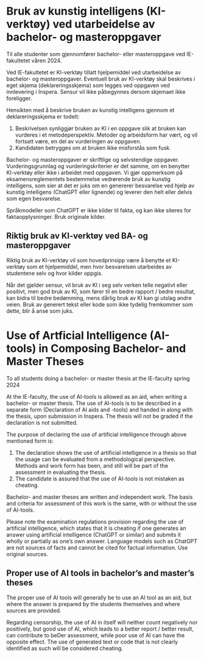 # Bruk av kunstig intelligens (KI-verktøy) ved utarbeidelse av bachelor- og masteroppgaver

Til alle studenter som gjennomfører bachelor- eller masteroppgave ved IE-fakultetet våren 2024.

Ved IE-fakultetet er KI-verktøy tillatt hjelpemiddel ved utarbeidelse av bachelor- og masteroppgaver. Eventuell bruk av KI-verktøy skal beskrives i eget skjema (deklareringsskjema) som legges ved oppgaven ved innlevering i Inspera. Sensur vil ikke påbegynnes dersom skjemaet ikke foreligger. 

Hensikten med å beskrive bruken av kunstig intelligens gjennom et deklareringsskjema er todelt:

1.	Beskrivelsen synliggjør bruken av KI i en oppgave slik at bruken kan vurderes i et metodeperspektiv. Metoder og arbeidsform har vært, og vil fortsatt være, en del av vurderingen av oppgaven.
2.	Kandidaten betrygges om at bruken ikke misforstås som fusk.

Bachelor- og masteroppgaver er skriftlige og selvstendige oppgaver. Vurderingsgrunnlag og vurderingskriterier er det samme, om en benytter KI-verktøy eller ikke i arbeidet med oppgaven. Vi gjør oppmerksom på eksamensreglementets bestemmelse vedrørende bruk av kunstig intelligens, som sier at det er juks om en genererer besvarelse ved hjelp av kunstig intelligens (ChatGPT eller lignende) og leverer den helt eller delvis som egen besvarelse.

Språkmodeller som ChatGPT er ikke kilder til fakta, og kan ikke siteres for faktaopplysninger. Bruk originale kilder.


## Riktig bruk av KI-verktøy ved BA- og masteroppgaver

Riktig bruk av KI-verktøy vil som hovedprinsipp være å benytte et KI-verktøy som et hjelpemiddel, men hvor besvarelsen utarbeides av studentene selv og hvor kilder oppgis.

Når det gjelder sensur, vil bruk av KI i seg selv verken telle negativt eller positivt, men god bruk av KI, som fører til en bedre rapport / bedre resultat, kan bidra til bedre bedømming, mens dårlig bruk av KI kan gi utslag andre veien. Bruk av generert tekst eller kode som ikke tydelig fremkommer som dette, blir å anse som juks.




# Use of Artficial Intelligence (AI-tools) in Composing Bachelor- and Master Theses

To all students doing a bachelor- or master thesis at the IE-faculty spring 2024

At the IE-faculty, the use of AI-tools is allowed as an aid, when writing a bachelor- or master thesis. The use of AI-tools is to be described in a separate form (Declaration of AI aids and -tools) and handed in along with the thesis, upon submission in Inspera. The thesis will not be graded if the declaration is not submitted.

The purpose of declaring the use of artificial intelligence through above mentioned form is:

1. The declaration shows the use of artificial intelligence in a thesis so that the usage can be evaluated from a methodological perspective. Methods and work form has been, and still will be part of the assessment in evaluating the thesis.
2. The candidate is assured that the use of AI-tools is not mistaken as cheating.

Bachelor- and master theses are written and independent work. The basis and criteria for assessment of this work is the same, with or without the use of AI-tools.

Please note the examination regulations provision regarding the use of artificial intelligence, which states that it is cheating if one generates an answer using artificial intelligence (ChatGPT or similar) and submits it wholly or partially as one’s own answer.
Language models such as ChatGPT are not sources of facts and cannot be cited for factual information. Use original sources.

## Proper use of AI tools in bachelor’s and master’s theses

The proper use of AI tools will generally be to use an AI tool as an aid, but where the answer is prepared by the students themselves and where sources are provided.

Regarding censorship, the use of AI in itself will neither count negatively nor positively, but good use of AI, which leads to a better report / better result, can contribute to beDer assessment, while poor use of AI can have the opposite effect. The use of generated text or code that is not clearly identified as such will be considered cheating.